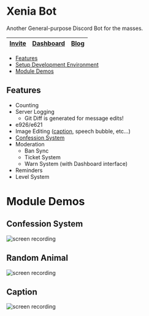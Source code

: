 # Xenia Bot
Another General-purpose Discord Bot for the masses.

| [Invite](https://discord.com/oauth2/authorize?client_id=1067393803427790929&scope=bot&permissions=415471496311) | [Dashboard](http://xb.kate.pet) | [Blog](https://xenia.kate.pet) |
| - | - | - |


- [Features](#features)
- [Setup Development Environment](INSTALLING)
- [Module Demos](#module-demos)

## Features
- Counting
- Server Logging
    * Git Diff is generated for message edits!
- e926/e621
- Image Editing ([caption](#caption), speech bubble, etc...)
- [Confession System](#confession-system)
- Moderation
    * Ban Sync
    * Ticket System
    * Warn System (with Dashboard interface)
- Reminders
- Level System

# Module Demos
## Confession System
![screen recording](https://res.kate.pet/upload/03bcb777-911d-4774-9454-523b3b238267/DiscordCanary_S5Wm6jtwOd.gif)
## Random Animal
![screen recording](https://res.kate.pet/upload/fd22bbc7-2ec1-4f71-9b28-bf23c0aafdca/DiscordCanary_y05soKK3fv.gif)

## Caption
![screen recording](https://xb.redfur.cloud/tOpi9/TOTiMACa80.gif/raw)
